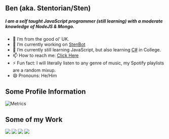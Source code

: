 ## Ben (aka. Stentorian/Sten)

##### I am a self taught JavaScript programmer (still learning) with a moderate knowledge of NodeJS & Mongo.

- 📍  I’m from the good ol' UK.
- 🔭 I’m currently working on [StenBot](https://sb.benwhybrow.com/)
- 🌱 I’m currently still learning JavaScript, but also learning [C#](https://github.com/bwhybrow23/cs-projects) in College.
- 📫 How to reach me: [Click Here](https://benwhybrow.com/)
- ⚡ Fun fact: I will literally listen to any genre of music, my Spotify playlists are a random mixup.
- 😄 Pronouns: He/Him

## Some Profile Information
![Metrics](https://metrics.lecoq.io/bwhybrow23?template=classic&languages=1&config.timezone=Europe%2FLondon)

## Some of my Work
<a href="https://github.com/bwhybrow23/StenBot"><img src="https://github-readme-stats.vercel.app/api/pin/?username=bwhybrow23&repo=StenBot&theme=react"></a> <a href="https://github.com/bwhybrow23/cs-projects"><img src="https://github-readme-stats.vercel.app/api/pin/?username=bwhybrow23&repo=cs-projects&theme=react"></a>
<a href="https://github.com/bwhybrow23/Emoji-Switcher"><img src="https://github-readme-stats.vercel.app/api/pin/?username=bwhybrow23&repo=Emoji-Switcher&theme=react"></a> <a href="https://github.com/bwhybrow23/Simple-Email-Client"><img src="https://github-readme-stats.vercel.app/api/pin/?username=bwhybrow23&repo=Simple-Email-Client&theme=react"></a> 
